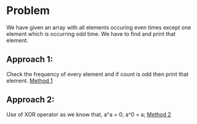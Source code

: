 # Problem
  We have given an array with all elements occuring even times except one element which is occurring odd time.
  We have to find and print that element.
  
## Approach 1:
  Check the frequency of every element and if count is odd then print that element.
  [Method 1]()

## Approach 2:
  Use of XOR operator as we know that,
    a^a = 0;
    a^0 = a;
    [Method 2]()
